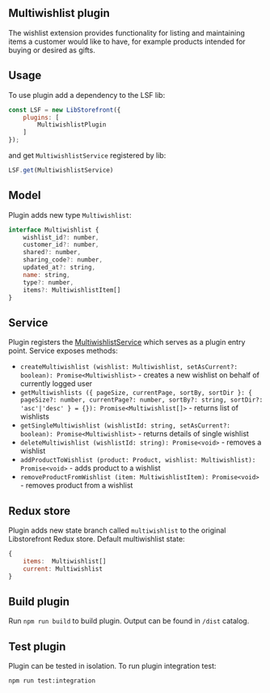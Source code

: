 ## Multiwishlist plugin
The wishlist extension provides functionality for listing and maintaining 
items a customer would like to have, for example products intended for 
buying or desired as gifts.

## Usage
To use plugin add a dependency to the LSF lib:
```javascript
const LSF = new LibStorefront({
    plugins: [
        MultiwishlistPlugin
    ]
});
```

and get `MultiwishlistService` registered by lib:
```javascript
LSF.get(MultiwishlistService)
```

## Model
Plugin adds new type `Multiwishlist`:
```javascript
interface Multiwishlist {
    wishlist_id?: number,
    customer_id?: number,
    shared?: number,
    sharing_code?: number,
    updated_at?: string,
    name: string,
    type?: number,
    items?: MultiwishlistItem[]
}
```

## Service
Plugin registers the [MultiwishlistService](https://gitlab.grupakmk.pl/internal/frontend/api/addons/libstorefront-addons/libstorefront-multiwishlist-plugin/-/blob/master/src/service/index.ts) which serves as a plugin entry point.
Service exposes methods:
* `createMultiwishlist (wishlist: Multiwishlist, setAsCurrent?: boolean): Promise<Multiwishlist>` - creates a new wishlist on behalf of currently logged user
* `getMultiwishlists ({ pageSize, currentPage, sortBy, sortDir }: { pageSize?: number, currentPage?: number, sortBy?: string, sortDir?: 'asc'|'desc' } = {}): Promise<Multiwishlist[]>` - returns list of wishlists
* `getSingleMultiwishlist (wishlistId: string, setAsCurrent?: boolean): Promise<Multiwishlist>` - returns details of single wishlist
* `deleteMultiwishlist (wishlistId: string): Promise<void>` - removes a wishlist
* `addProductToWishlist (product: Product, wishlist: Multiwishlist): Promise<void>` - adds product to a wishlist
* `removeProductFromWishlist (item: MultiwishlistItem): Promise<void>` - removes product from a wishlist

## Redux store
Plugin adds new state branch called `multiwishlist` to the original Libstorefront Redux store.
Default multiwishlist state:
```javascript
{
    items:  Multiwishlist[]
    current: Multiwishlist
}
```

## Build plugin
Run `npm run build` to build plugin.
Output can be found in `/dist` catalog.

## Test plugin
Plugin can be tested in isolation. To run plugin integration test:
```shell script
npm run test:integration
```

